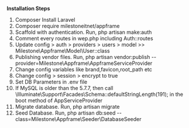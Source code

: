 <b>Installation Steps</b>

<ol>

<li>Composer Install Laravel</li>
<li>Composer require milestoneitnet/appframe</li>
<li>Scaffold with authentication. Run, php artisan make:auth</li>
<li>Comment every routes in wep.php including Auth::routes</li>
<li>Update config > auth > providers > users > model >> Milestone\Appframe\Model\User::class </li>
<li>Publishing vendor files. Run, php artisan vendor:publish --provider=Milestone\Appframe\AppframeServiceProvider</li>
<li>Change config variables like brand,favicon,root_path etc</li>
<li>Change config > session > encrypt to true</li>
<li>Set DB Parameters in .env file</li>
<li>If MySQL is older than the 5.7.7, then call \Illuminate\Support\Facades\Schema::defaultStringLength(191); in the boot method of AppServiceProvider</li>
<li>Migrate database. Run, php artisan migrate</li>
<li>Seed Database. Run, php artisan db:seed --class=Milestone\Appframe\Seeder\DatabaseSeeder</li>

</ol>
